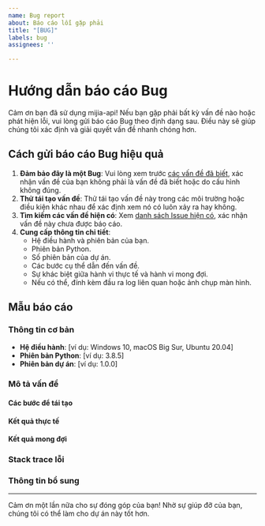 ```yaml
---
name: Bug report
about: Báo cáo lỗi gặp phải
title: "[BUG]"
labels: bug
assignees: ''

---
```


# Hướng dẫn báo cáo Bug

Cảm ơn bạn đã sử dụng mijia-api! Nếu bạn gặp phải bất kỳ vấn đề nào hoặc phát hiện lỗi, vui lòng gửi báo cáo Bug theo định dạng sau. Điều này sẽ giúp chúng tôi xác định và giải quyết vấn đề nhanh chóng hơn.

## Cách gửi báo cáo Bug hiệu quả

1. **Đảm bảo đây là một Bug**: Vui lòng xem trước [các vấn đề đã biết](https://github.com/Do1e/mijia-api/issues?q=is%3Aissue%20label%3Awontfix), xác nhận vấn đề của bạn không phải là vấn đề đã biết hoặc do cấu hình không đúng.
2. **Thử tái tạo vấn đề**: Thử tái tạo vấn đề này trong các môi trường hoặc điều kiện khác nhau để xác định xem nó có luôn xảy ra hay không.
3. **Tìm kiếm các vấn đề hiện có**: Xem [danh sách Issue hiện có](https://github.com/Do1e/mijia-api/issues), xác nhận vấn đề này chưa được báo cáo.
4. **Cung cấp thông tin chi tiết**:
   - Hệ điều hành và phiên bản của bạn.
   - Phiên bản Python.
   - Số phiên bản của dự án.
   - Các bước cụ thể dẫn đến vấn đề.
   - Sự khác biệt giữa hành vi thực tế và hành vi mong đợi.
   - Nếu có thể, đính kèm đầu ra log liên quan hoặc ảnh chụp màn hình.

## Mẫu báo cáo

### Thông tin cơ bản

- **Hệ điều hành**: [ví dụ: Windows 10, macOS Big Sur, Ubuntu 20.04]
- **Phiên bản Python**: [ví dụ: 3.8.5]
- **Phiên bản dự án**: [ví dụ: 1.0.0]

### Mô tả vấn đề

<!-- Mô tả ngắn gọn vấn đề gặp phải là gì. -->

#### Các bước để tái tạo
<!--
1. Bước đầu tiên...
2. Bước thứ hai...
3. Vân vân...
-->

#### Kết quả thực tế
<!--
Viết những gì thực sự đã xảy ra ở đây.
-->


#### Kết quả mong đợi
<!--
Viết kết quả bạn mong muốn thấy ở đây.
-->

### Stack trace lỗi
<!--
Sao chép và dán đầy đủ stack trace lỗi Python ở đây.
-->

### Thông tin bổ sung
<!--
Nếu có thêm ngữ cảnh nào có thể giúp chúng tôi hiểu vấn đề, vui lòng thêm ở đây. Ví dụ như thông báo lỗi, stack trace, v.v.
-->



---

Cảm ơn một lần nữa cho sự đóng góp của bạn! Nhờ sự giúp đỡ của bạn, chúng tôi có thể làm cho dự án này tốt hơn.
